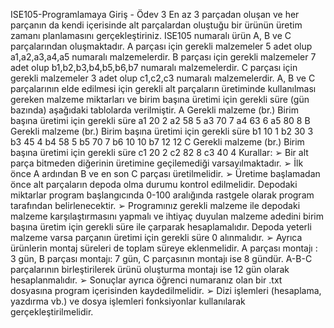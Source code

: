 ISE105-Programlamaya Giriş - Ödev 3
En az 3 parçadan oluşan ve her parçanın da kendi içerisinde alt parçalardan oluştuğu bir ürünün üretim zamanı
planlamasını gerçekleştiriniz.
ISE105 numaralı ürün A, B ve C parçalarından oluşmaktadır.
A parçası için gerekli malzemeler 5 adet olup a1,a2,a3,a4,a5 numaralı malzemelerdir.
B parçası için gerekli malzemeler 7 adet olup b1,b2,b3,b4,b5,b6,b7 numaralı malzemelerdir.
C parçası için gerekli malzemeler 3 adet olup c1,c2,c3 numaralı malzemelerdir.
A, B ve C parçalarının elde edilmesi için gerekli alt parçaların üretiminde kullanılması gereken malzeme miktarları
ve birim başına üretimi için gerekli süre (gün bazında) aşağıdaki tablolarda verilmiştir.
A Gerekli
malzeme
(br.)
Birim başına
üretimi için
gerekli süre
a1 20 2
a2 58 5
a3 70 7
a4 63 6
a5 80 8
B Gerekli
malzeme
(br.)
Birim
başına
üretimi için
gerekli süre
b1 10 1
b2 30 3
b3 45 4
b4 58 5
b5 70 7
b6 10 10
b7 12 12
C Gerekli
malzeme
(br.)
Birim başına
üretimi için
gerekli süre
c1 20 2
c2 82 8
c3 40 4
Kurallar:
➢ Bir alt parça bitmeden diğerinin üretimine geçilemediği varsayılmaktadır.
➢ İlk önce A ardından B ve en son C parçası üretilmelidir.
➢ Üretime başlamadan önce alt parçaların depoda olma durumu kontrol edilmelidir. Depodaki miktarlar program
başlangıcında 0-100 aralığında rastgele olarak program tarafından belirlenecektir.
➢ Programınız gerekli malzeme ile depodaki malzeme karşılaştırmasını yapmalı ve ihtiyaç duyulan malzeme adedini
birim başına üretim için gerekli süre ile çarparak hesaplamalıdır. Depoda yeterli malzeme varsa parçanın üretimi
için gerekli süre 0 alınmalıdır.
➢ Ayrıca ürünlerin montaj süreleri de toplam süreye eklenmelidir. A parçası montajı : 3 gün, B parçası montajı: 7 gün,
C parçasının montajı ise 8 gündür. A-B-C parçalarının birleştirilerek ürünü oluşturma montajı ise 12 gün olarak
hesaplanmalıdır.
➢ Sonuçlar ayrıca öğrenci numaranız olan bir .txt dosyasına program içerisinden kaydedilmelidir.
➢ Dizi işlemleri (hesaplama, yazdırma vb.) ve dosya işlemleri fonksiyonlar kullanılarak gerçekleştirilmelidir. 
